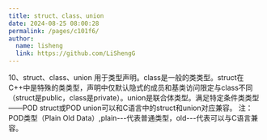 ```yaml
---
title: struct、class、union
date: 2024-08-25 08:00:28
permalink: /pages/c101f6/
author: 
  name: lisheng
  link: https://github.com/LiShengG
---
```

10、struct、class、union
  用于类型声明。class是一般的类类型。struct在C++中是特殊的类类型，声明中仅默认隐式的成员和基类访问限定与class不同（struct是public，class是private）。union是联合体类型。满足特定条件类类型——POD struct或POD union可以和C语言中的struct和union对应兼容。
注：POD类型（Plain Old Data）,plain---代表普通类型，old---代表可以与C语言兼容。